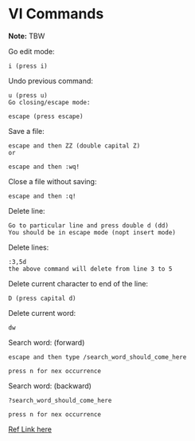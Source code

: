 # VI Commands

**Note:** TBW



Go edit mode:
```
i (press i)
```






Undo previous command:
```
u (press u)
Go closing/escape mode:

escape (press escape)
```





Save a file:
```
escape and then ZZ (double capital Z)
or

escape and then :wq!
```





Close a file without saving:
```
escape and then :q!
```





Delete line:
```
Go to particular line and press double d (dd)
You should be in escape mode (nopt insert mode)
```





Delete lines:
```
:3,5d
the above command will delete from line 3 to 5
```





Delete current character to end of the line:
```
D (press capital d)
```





Delete current word:
```
dw
```





Search word: (forward)
```
escape and then type /search_word_should_come_here

press n for nex occurrence
```





Search word:  (backward)
```
?search_word_should_come_here

press n for nex occurrence
```



[Ref Link here](https://ss64.com/vi.html)

